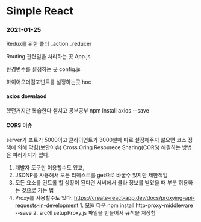 # Simple React
  ### 2021-01-25
  Redux를 위한 폴더
  _action
  _reducer

  Routing 관련일을 처리하는 곳
  App.js

  환경변수를 설정하는 곳
  config.js

  하이어오더컴포넌트를 설정하는곳
  hoc
  
  #### axios downlaod
  했던거지만 복습한다 셈치고 공부공부
  npm install axios --save

  #### CORS 이슈
  server가 포트가 5000이고 클라이언트가 3000일때 따로 설정해주지 않으면 코스 정책에 의해 막힘(보안이슈)
  Cross Oring Resourece Sharing(CORS)
  해결하는 방법은 여러가지가 있다.
  1. 개발자 도구만 이용할수도 있고,
  2. JSONP를 사용해서 모든 리퀘스트를 get으로 바꿀수 있지만 제한적임
  3. 모든 요소를 컨트롤 할 상황이 된다면 서버에서 클라 정보를 받았을 때 부분 허용하는 것으로 가는 법
  4. Proxy를 사용할수도 있다.
  https://create-react-app.dev/docs/proxying-api-requests-in-development
    1. 모듈 다운 npm install http-proxy-middleware --save
    2. src에 setupProxy.js 파일을 만들어서 규칙을 저장함